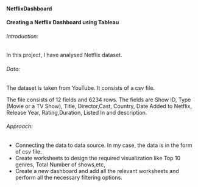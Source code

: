 #### NetflixDashboard
#### Creating a Netflix Dashboard using Tableau

###### Introduction:
In this project, I have analysed Netflix dataset.

###### Data:
The dataset is taken from YouTube. It consists of a csv file.

The file consists of 12 fields and 6234 rows. The fields are Show ID, Type (Movie or a TV Show), Title, Director,Cast, Country, Date Added to Netflix, Release Year, Rating,Duration, Listed In and description.

###### Approach:
* Connecting the data to data source. In my case, the data is in the form of csv file.
* Create worksheets to design the required visualization like Top 10 genres, Total Number of shows,etc,
* Create a new dashboard and add all the relevant worksheets and perform all the necessary filtering options.
